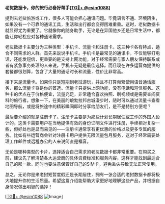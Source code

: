 **老挝数据卡，你的旅行必备好帮手[[TG💪+ @esim1088](https://t.me/s/esim1088)]**

提到去老挝旅游或工作，很多人可能会担心通讯问题。毕竟语言不通、环境陌生，如果没有一个可靠的通讯工具，生活和出行都会变得困难重重。这时，老挝数据卡就显得尤为重要了。它就像你的随身助手，无论是在异国他乡还是日常生活中，都能让你轻松应对各种通讯需求。

老挝数据卡主要分为三种类型：手机卡、流量卡和注册卡。这三种卡各有特点，适合不同需求的人群。首先来说说手机卡。手机卡是最常见的通讯卡，不仅能够打电话，还能发短信，更重要的是支持上网功能。对于经常需要与家人朋友保持联系或者有紧急事务处理的人来说，手机卡无疑是最佳选择。而且现在许多运营商提供的套餐都很划算，包含了大量的通话时长和流量，性价比非常高。

接下来是流量卡。如果你只是短期到老挝游玩，并且不打算频繁使用语音通话服务，那么流量卡将是你的首选。流量卡只提供上网功能，没有电话和短信服务。这种卡的优点在于价格便宜，流量充足，非常适合喜欢拍照、刷视频或是需要查阅资料的旅行者。想象一下，在美丽的琅勃拉邦古城漫步时，随时可以通过流量卡查看地图导航，或是将旅途中的精彩瞬间即时分享给朋友们，是不是特别方便呢？

最后要介绍的就是注册卡了。注册卡主要是为那些计划长期居住或工作的外国人设计的。这类卡需要用户在当地提供有效的身份证明文件进行注册，手续相对复杂一些，但好处也是显而易见的——注册卡通常享有更优惠的价格以及更多专属的服务。比如有些运营商会针对注册卡用户提供无限流量包月服务，这对于经常需要处理工作邮件或远程办公的人来说简直是福音。

无论是哪种类型的卡片，选择适合自己需求的老挝数据卡都非常重要。在购买之前，建议先了解清楚各大运营商的具体资费标准和服务内容，这样才能找到最适合自己的那一款。同时也要注意保管好自己的SIM卡，避免丢失导致无法正常使用。

总之，无论你是来老挝短暂度假还是长期居住，拥有一张合适的老挝数据卡都将极大地提升你的生活质量。希望这篇介绍能帮助大家更好地理解这些产品，并根据自身情况做出明智的选择！

[[TG💪+ @esim1088](https://t.me/s/esim1088) ![Image](https://i.postimg.cc/4NQfJmqS/Snipaste-2025-05-13-00-14-12.png)]